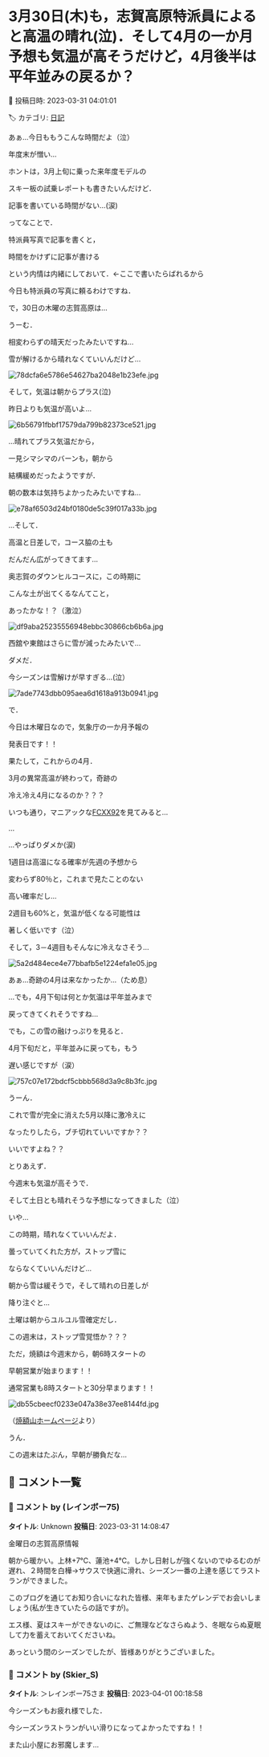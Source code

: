 # 3月30日(木)も，志賀高原特派員によると高温の晴れ(泣)．そして4月の一か月予想も気温が高そうだけど，4月後半は平年並みの戻るか？

📅 投稿日時: 2023-03-31 04:01:01

🏷️ カテゴリ: [日記](cc4b5682fb7b8b144980957a978653fb0.md)

あぁ…今日ももうこんな時間だよ（泣）


年度末が憎い…





ホントは，3月上旬に乗った来年度モデルの


スキー板の試乗レポートも書きたいんだけど．


記事を書いている時間がない…(涙)





ってなことで．


特派員写真で記事を書くと，


時間をかけずに記事が書ける


という内情は内緒にしておいて．←ここで書いたらばれるから


今日も特派員の写真に頼るわけですね．





で，30日の木曜の志賀高原は…


うーむ．


相変わらずの晴天だったみたいですね…


雪が解けるから晴れなくていいんだけど…




![78dcfa6e5786e54627ba2048e1b23efe.jpg](images/78dcfa6e5786e54627ba2048e1b23efe.jpg)







そして，気温は朝からプラス(泣)


昨日よりも気温が高いよ…




![6b56791fbbf17579da799b82373ce521.jpg](images/6b56791fbbf17579da799b82373ce521.jpg)







…晴れてプラス気温だから，


一見シマシマのバーンも，朝から


結構緩めだったようですが．


朝の数本は気持ちよかったみたいですね…




![e78af6503d24bf0180de5c39f017a33b.jpg](images/e78af6503d24bf0180de5c39f017a33b.jpg)







…そして．


高温と日差しで，コース脇の土も


だんだん広がってきてます…


奥志賀のダウンヒルコースに，この時期に


こんな土が出てくるなんてこと，


あったかな！？（激泣）




![df9aba25235556948ebbc30866cb6b6a.jpg](images/df9aba25235556948ebbc30866cb6b6a.jpg)







西舘や東館はさらに雪が減ったみたいで…


ダメだ．


今シーズンは雪解けが早すぎる…(泣）




![7ade7743dbb095aea6d1618a913b0941.jpg](images/7ade7743dbb095aea6d1618a913b0941.jpg)







で．


今日は木曜日なので，気象庁の一か月予報の


発表日です！！


果たして，これからの4月．


3月の異常高温が終わって，奇跡の


冷え冷え4月になるのか？？？





いつも通り，マニアックな[FCXX92](https://www.sunny-spot.net/chart/FCXX92.pdf)を見てみると…


…


…やっぱりダメか(涙)


1週目は高温になる確率が先週の予想から


変わらず80％と，これまで見たことのない


高い確率だし…


2週目も60%と，気温が低くなる可能性は


著しく低いです（泣）


そして，3－4週目もそんなに冷えなさそう…




![5a2d484ece4e77bbafb5e1224efa1e05.jpg](images/5a2d484ece4e77bbafb5e1224efa1e05.jpg)







あぁ…奇跡の4月は来なかったか…（ため息）





…でも，4月下旬は何とか気温は平年並みまで


戻ってきてくれそうですね…


でも，この雪の融けっぷりを見ると．


4月下旬だと，平年並みに戻っても，もう


遅い感じですが（涙）




![757c07e172bdcf5cbbb568d3a9c8b3fc.jpg](images/757c07e172bdcf5cbbb568d3a9c8b3fc.jpg)







うーん．


これで雪が完全に消えた5月以降に激冷えに


なったりしたら，ブチ切れていいですか？？


いいですよね？？





とりあえず．


今週末も気温が高そうで．


そして土日とも晴れそうな予想になってきました（泣）





いや…


この時期，晴れなくていいんだよ．


曇っていてくれた方が，ストップ雪に


ならなくていいんだけど…





朝から雪は緩そうで，そして晴れの日差しが


降り注ぐと…


土曜は朝からユルユル雪確定だし．


この週末は，ストップ雪覚悟か？？？





ただ，焼額は今週末から，朝6時スタートの


早朝営業が始まります！！


通常営業も8時スタートと30分早まります！！







![db55cbeecf0233e047a38e37ee8144fd.jpg](images/db55cbeecf0233e047a38e37ee8144fd.jpg)




（[焼額山ホームページ](https://www.princehotels.co.jp/ski/shiga/winter/)より）





うん．


この週末はたぶん，早朝が勝負だな…

## 💬 コメント一覧

### 💬 コメント by (レインボー75)
**タイトル**: Unknown
**投稿日**: 2023-03-31 14:08:47

金曜日の志賀高原情報

朝から暖かい。上林+7℃、蓮池+4℃。しかし日射しが強くないのでゆるむのが遅れ、２時間を白樺→サウスで快適に滑れ、シーズン一番の上達を感じてラストランができました。

このブログを通じてお知り合いになれた皆様、来年もまたゲレンデでお会いしましょう(私が生きていたらの話ですが)。

エス様、夏はスキーができないのに、ご無理などなさらぬよう、冬眠ならぬ夏眠して力を蓄えておいてくださいね。

あっという間のシーズンでしたが、皆様ありがとうございました。

### 💬 コメント by (Skier_S)
**タイトル**: ＞レインボー75さま
**投稿日**: 2023-04-01 00:18:58

今シーズンもお疲れ様でした．

今シーズンラストランがいい滑りになってよかったですね！！

また山小屋にお邪魔します…

